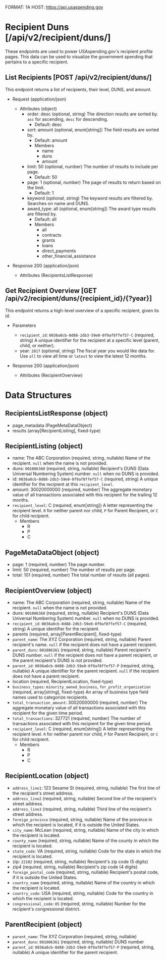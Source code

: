 FORMAT: 1A
HOST: https://api.usaspending.gov

# Recipient Duns [/api/v2/recipient/duns/]

These endpoints are used to power USAspending.gov's recipient profile pages. This data can be used to visualize the government spending that pertains to a specific recipient.

## List Recipients [POST /api/v2/recipient/duns/]

This endpoint returns a list of recipients, their level, DUNS, and amount.

+ Request (application/json)
    + Attributes (object)
        + order: desc (optional, string)
            The direction results are sorted by. `asc` for ascending, `desc` for descending.
            + Default: desc
        + sort: amount (optional, enum[string])
            The field results are sorted by.
            + Default: amount
            + Members
                + name
                + duns
                + amount
        + limit: 50 (optional, number)
            The number of results to include per page.
            + Default: 50
        + page: 1 (optional, number)
            The page of results to return based on the limit.
            + Default: 1
        + keyword (optional, string)
            The keyword results are filtered by. Searches on name and DUNS.
        + award_type: all (optional, enum[string])
            The award type results are filtered by.
            + Default: all
            + Members
                + all
                + contracts
                + grants
                + loans
                + direct_payments
                + other_financial_assistance

+ Response 200 (application/json)
    + Attributes (RecipientsListResponse)

## Get Recipient Overview [GET /api/v2/recipient/duns/{recipient_id}/{?year}]

This endpoint returns a high-level overview of a specific recipient, given its id.

+ Parameters

    + `recipient_id`: `0036a0cb-0d88-2db3-59e0-0f9af8ffef57-C` (required, string)
        A unique identifier for the recipient at a specific level (parent, child, or neither).
    + year: `2017` (optional, string)
        The fiscal year you would like data for. Use `all` to view all time or `latest` to view the latest 12 months.

+ Response 200 (application/json)

    + Attributes (RecipientOverview)

# Data Structures

## RecipientsListResponse (object)
+ page_metadata (PageMetaDataObject)
+ results (array[RecipientListing], fixed-type)

## RecipientListing (object)
+ name: The ABC Corporation (required, string, nullable)
    Name of the recipient. `null` when the name is not provided.
+ duns: `001006360` (required, string, nullable)
    Recipient's DUNS (Data Universal Numbering System) number. `null` when no DUNS is provided.
+ id: `0036a0cb-0d88-2db3-59e0-0f9af8ffef57-C` (required, string)
    A unique identifier for the recipient at this `recipient_level`.
+ amount: 30020000000 (required, number)
    The aggregate monetary value of all transactions associated with this recipient for the trailing 12 months.
+ `recipient_level`: C (required, enum[string])
    A letter representing the recipient level. `R` for neither parent nor child, `P` for Parent Recipient, or `C` for child recipient.
    + Members
        + R
        + P
        + C

## PageMetaDataObject (object)
+ page: 1 (required, number)
    The page number.
+ limit: 50 (required, number)
    The number of results per page.
+ total: 101 (required, number)
    The total number of results (all pages).

## RecipientOverview (object)
+ name: The ABC Corporation (required, string, nullable)
    Name of the recipient. `null` when the name is not provided.
+ duns: `001006360` (required, string, nullable)
    Recipient's DUNS (Data Universal Numbering System) number. `null` when no DUNS is provided.
+ `recipient_id`: `0036a0cb-0d88-2db3-59e0-0f9af8ffef57-C` (required, string)
    A unique identifier for the recipient.
+  parents (required, array[ParentRecipient], fixed-type)
+ `parent_name`: The XYZ Corporation (required, string, nullable)
    Parent recipient's name. `null` if the recipient does not have a parent recipient.
+ `parent_duns`: `001006361` (required, string, nullable)
    Parent recipient's DUNS number. `null` if the recipient does not have a parent recipient, or the parent recipient's DUNS is not provided.
+ `parent_id`: `0036a0cb-0d88-2db3-59e0-0f9af8ffef57-P` (required, string, nullable)
    A unique identifier for the parent recipient. `null` if the recipient does not have a parent recipient.
+ location (required, RecipientLocation, fixed-type)
+ `business_types`: `minority_owned_business`, `for_profit_organization` (required, array[string], fixed-type)
    An array of business type field names used to categorize recipients.
+ `total_transaction_amount`: 30020000000 (required, number)
    The aggregate monetary value of all transactions associated with this recipient for the given time period.
+ `total_transactions`: 327721 (required, number)
    The number of transactions associated with this recipient for the given time period.
+ `recipient_level`: C (required, enum[string])
    A letter representing the recipient level. `R` for neither parent nor child, `P` for Parent Recipient, or `C` for child recipient.
    + Members
        + R
        + P
        + C

## RecipientLocation (object)
+ `address_line1`: 123 Sesame St (required, string, nullable)
    The first line of the recipient's street address.
+ `address_line2` (required, string, nullable)
    Second line of the recipient's street address.
+ `address_line3` (required, string, nullable)
    Third line of the recipient's street address.
+ `foreign_province` (required, string, nullable)
    Name of the province in which the recipient is located, if it is outside the United States.
+ `city_name`: McLean (required, string, nullable)
    Name of the city in which the recipient is located.
+ `county_name` (required, string, nullable)
    Name of the county in which the recipient is located.
+ `state_code`: VA (required, string, nullable)
    Code for the state in which the recipient is located.
+ zip: `22102` (required, string, nullable)
    Recipient's zip code (5 digits)
+ zip4 (required, string, nullable)
    Recipient's zip code (4 digits)
+ `foreign_postal_code` (required, string, nullable)
    Recipient's postal code, if it is outside the United States.
+ `country_name` (required, string, nullable)
     Name of the country in which the recipient is located.
+ `country_code`: USA (required, string, nullable)
     Code for the country in which the recipient is located.
+ `congressional_code`: `05` (required, string, nullable)
    Number for the recipient's congressional district.

## ParentRecipient (object)
+ `parent_name`: The XYZ Corporation (required, string, nullable)
+ `parent_duns`: `001006361` (required, string, nullable)
    DUNS number
+ `parent_id`: `0036a0cb-0d88-2db3-59e0-0f9af8ffef57-P` (required, string, nullable)
    A unique identifier for the parent recipient.
 